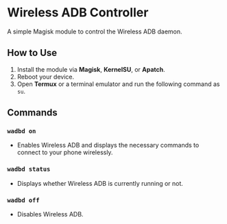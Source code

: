 # Wireless ADB Controller  
A simple Magisk module to control the Wireless ADB daemon.

## How to Use  
1. Install the module via **Magisk**, **KernelSU**, or **Apatch**.  
2. Reboot your device.  
3. Open **Termux** or a terminal emulator and run the following command as `su`.

## Commands  
### `wadbd on`  
- Enables Wireless ADB and displays the necessary commands to connect to your phone wirelessly.

### `wadbd status`  
- Displays whether Wireless ADB is currently running or not.

### `wadbd off`  
- Disables Wireless ADB.
